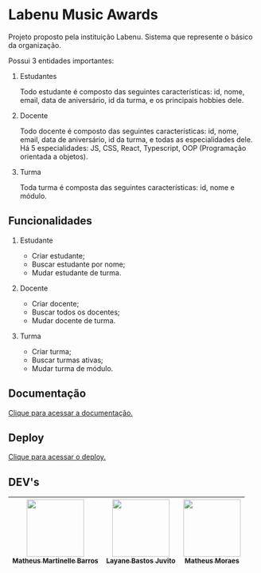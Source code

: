 # Labenu Music Awards

Projeto proposto pela instituição Labenu.
Sistema que represente o básico da organização.

Possui 3 entidades importantes:

 1. Estudantes

       Todo estudante é composto das seguintes características: id, nome, email, data de aniversário, id da turma, e os principais hobbies dele.

 2. Docente

       Todo docente é composto das seguintes características: id, nome, email, data de aniversário, id da turma, e todas as especialidades dele. Há 5 especialidades: JS, CSS, React, Typescript, OOP (Programação orientada a objetos).

 3. Turma
 
       Toda turma é composta das seguintes características: id, nome e módulo.


## Funcionalidades

1. Estudante
    - Criar estudante;
    - Buscar estudante por nome;
    - Mudar estudante de turma.

2. Docente
    - Criar docente;
    - Buscar todos os docentes;
    - Mudar docente de turma.

3. Turma
    - Criar turma;
    - Buscar turmas ativas;
    - Mudar turma de módulo.

## Documentação

[Clique para acessar a documentação.](https://documenter.getpostman.com/view/20351968/UzQxMPeE)

## Deploy

[Clique para acessar o deploy.](https://lamashaw4.herokuapp.com/)

## DEV's

| [<img src="https://avatars.githubusercontent.com/u/98998030?v=4" width=115><br><sub>Matheus Martinelle Barros</sub>](https://github.com/MatthsMB) | [<img src="https://avatars.githubusercontent.com/u/50851374?v=4" width=115><br><sub>Layane Bastos Juvito</sub>](https://github.com/LayaneB) | [<img src="https://avatars.githubusercontent.com/u/98968318?v=4" width=115><br><sub>Matheus Moraes</sub>](https://github.com/matesuboy) |  
| :---: | :---: | :---: |
